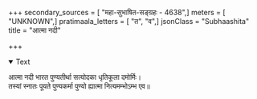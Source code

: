 +++
secondary_sources = [ "महा-सुभाषित-सङ्ग्रहः - 4638",]
meters = [ "UNKNOWN",]
pratimaala_letters = [ "त", "व",]
jsonClass = "Subhaashita"
title = "आत्मा नदी"

+++

<details open><summary>Text</summary>

आत्मा नदी भारत पुण्यतीर्था सत्योदका धृतिकूला दमोर्मिः।  
तस्यां स्नातः पूयते पुण्यकर्मा पुण्यो ह्यात्मा नित्यमम्भोऽम्भ एव॥
</details>
